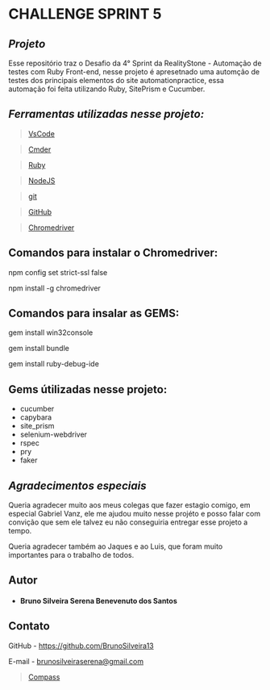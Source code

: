 
# CHALLENGE SPRINT 5

## *Projeto*

Esse repositório traz o Desafio da 4° Sprint da RealityStone - Automação de testes com Ruby Front-end, nesse projeto é apresetnado uma automção de testes dos principais elementos do site automationpractice, essa automação foi feita utilizando Ruby, SitePrism e Cucumber.

## *Ferramentas utilizadas nesse projeto:*

>[VsCode](https://code.visualstudio.com/)

>[Cmder](https://github.com/cmderdev/cmder)

>[Ruby](http://rubyinstaller.org/downloads/)

>[NodeJS](https://nodejs.org/en/)

>[git](https://git-scm.com/)

>[GitHub](https://www.bing.com/ck/a?!&&p=a944a9613a7abbdcc7966dbc2a83fe509f78a378e05c449a7dcb6e2b0e3db9f6JmltdHM9MTY1Njg5MDA2MyZpZ3VpZD01OGIwMTZjMC1jODdiLTRjOGMtOWE0OC04ZTQ0MmQ2YzRhM2UmaW5zaWQ9NTE3OQ&ptn=3&fclid=dfaf5879-fb25-11ec-a1e9-03dc2208b9e4&u=a1aHR0cHM6Ly9naXRodWIuY29tLw&ntb=1)

>[Chromedriver](http://chromedriver.chromium.org/downloads)

## Comandos para instalar o Chromedriver:

npm config set strict-ssl false

npm install -g chromedriver

## Comandos para insalar as GEMS:

gem install win32console

gem install bundle

gem install ruby-debug-ide

## Gems útilizadas nesse projeto:

* cucumber
* capybara
* site_prism
* selenium-webdriver
* rspec
* pry
* faker
 
## *Agradecimentos especiais*

Queria agradecer muito aos meus colegas que fazer estagio comigo, em especial Gabriel Vanz, ele me ajudou muito nesse projéto e posso falar com convição que sem ele talvez eu não conseguiria entregar esse projeto a tempo. 

Queria agradecer também ao Jaques e ao Luis, que foram muito importantes para o trabalho de todos.

## Autor

* #### Bruno Silveira Serena Benevenuto dos Santos

## Contato

GitHub - https://github.com/BrunoSilveira13

E-mail - brunosilveiraserena@gmail.com

>[Compass](https://compass.uol/)
